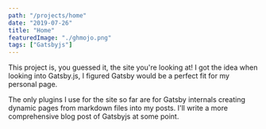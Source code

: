 ```yaml
---
path: "/projects/home"
date: "2019-07-26"
title: "Home"
featuredImage: "./ghmojo.png"
tags: ["Gatsbyjs"]
---
```


This project is, you guessed it, the site you're looking at! I got the idea when looking into Gatsby.js, I figured Gatsby would be a perfect fit for my personal page.

The only plugins I use for the site so far are for Gatsby internals creating dynamic pages from markdown files into my posts. I'll write a more comprehensive blog post of Gatsbyjs at some point.